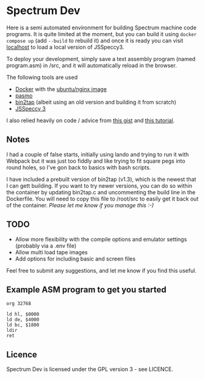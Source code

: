 # Spectrum Dev

Here is a semi automated environment for building Spectrum machine code programs. It is quite limited at the moment, but you can build it using ```docker compose up``` (add ```--build``` to rebuild it) and once it is ready you can visit [localhost](http://localhost) to load a local version of JSSpeccy3.

To deploy your development, simply save a text assembly program (named program.asm) in /src, and it will automatically reload in the browser.

The following tools are used

* [Docker](https://www.docker.com/) with the [ubuntu/nginx image](https://hub.docker.com/r/ubuntu/nginx)
* [pasmo](https://pasmo.speccy.org/)
* [bin2tap](http://zeroteam.sk/bin2tap.html) (albeit using an old version and building it from scratch)
* [JSSpeccy 3](https://github.com/gasman/jsspeccy3)

I also relied heavily on code / advice from [this gist](https://gist.github.com/wesort/fabf99b0d4c06093057ac7e3cdcd38fd) and [this tutorial](https://github.com/OniDaito/speccy).

## Notes

I had a couple of false starts, initially using lando and trying to run it with Webpack but it was just too fiddly and like trying to fit square pegs into round holes, so I've gon back to basics with bash scripts.

I have included a prebuilt version of bin2tap (v1.3), which is the newest that I can gett building. If you want to try newer versions, you can do so within the container by updating bin2tap.c and uncommenting the build line in the Dockerfile. You will need to copy this file to /root/src to easily get it back out of the container. *Please let me know if you manage this :-)*

## TODO

* Allow more flexibility with the compile options and emulator settings (probably via a .env file)
* Allow multi load tape images
* Add options for including basic and screen files

Feel free to submit any suggestions, and let me know if you find this useful. 

## Example ASM program to get you started

```
org 32768

ld hl, $0000
ld de, $4000
ld bc, $1800
ldir
ret
```

## Licence

Spectrum Dev is licensed under the GPL version 3 - see LICENCE.

